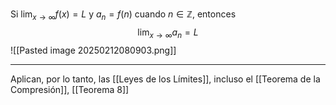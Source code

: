 Si $\lim_{x→∞}f(x)=L$ y $a_n=f(n)$ cuando $n∈ℤ$, entonces $$\lim_{x→∞}a_n=L$$
![[Pasted image 20250212080903.png]]
***
Aplican, por lo tanto, las [[Leyes de los Límites]], incluso el [[Teorema de la Compresión]], [[Teorema 8]]